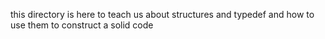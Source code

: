 this directory is here to teach us about structures and typedef and how to use them to construct a solid code
